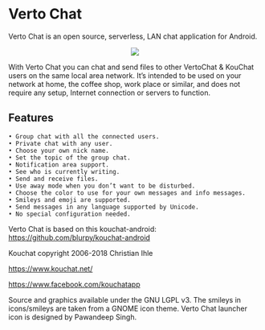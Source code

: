 # Verto Chat
Verto Chat is an open source, serverless, LAN chat application for Android.

<p align="center">
  <img src="https://kvsjxd.github.io/assets/images/VertoChat.png">
</p>

With Verto Chat you can chat and send files to other VertoChat & KouChat users on the same local area network. It’s intended to be used on your network at home, the coffee shop, work place or similar, and does not require any setup, Internet connection or servers to function.

## Features

    • Group chat with all the connected users.
    • Private chat with any user.
    • Choose your own nick name.
    • Set the topic of the group chat.
    • Notification area support.
    • See who is currently writing.
    • Send and receive files.
    • Use away mode when you don’t want to be disturbed.
    • Choose the color to use for your own messages and info messages.
    • Smileys and emoji are supported.
    • Send messages in any language supported by Unicode.
    • No special configuration needed.

Verto Chat is based on this kouchat-android: https://github.com/blurpy/kouchat-android

Kouchat copyright 2006-2018 Christian Ihle

https://www.kouchat.net/

https://www.facebook.com/kouchatapp

Source and graphics available under the GNU LGPL v3.
The smileys in icons/smileys are taken from a GNOME icon theme.
Verto Chat launcher icon is designed by Pawandeep Singh.
